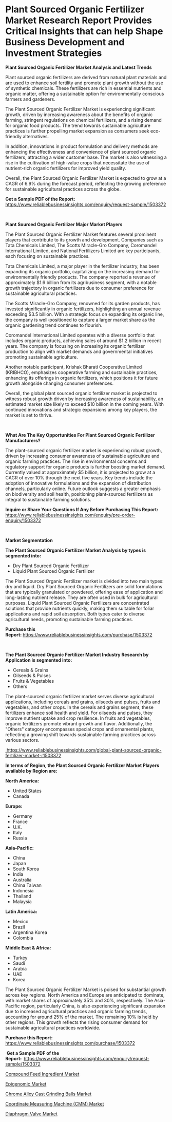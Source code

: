 <p><h1>Plant Sourced Organic Fertilizer Market Research Report Provides Critical Insights that can help Shape Business Development and Investment Strategies</h1></p><p><strong>Plant Sourced Organic Fertilizer Market Analysis and Latest Trends</strong></p>
<p><p>Plant sourced organic fertilizers are derived from natural plant materials and are used to enhance soil fertility and promote plant growth without the use of synthetic chemicals. These fertilizers are rich in essential nutrients and organic matter, offering a sustainable option for environmentally conscious farmers and gardeners. </p><p>The Plant Sourced Organic Fertilizer Market is experiencing significant growth, driven by increasing awareness about the benefits of organic farming, stringent regulations on chemical fertilizers, and a rising demand for organic food products. The trend towards sustainable agriculture practices is further propelling market expansion as consumers seek eco-friendly alternatives. </p><p>In addition, innovations in product formulation and delivery methods are enhancing the effectiveness and convenience of plant sourced organic fertilizers, attracting a wider customer base. The market is also witnessing a rise in the cultivation of high-value crops that necessitate the use of nutrient-rich organic fertilizers for improved yield quality. </p><p>Overall, the Plant Sourced Organic Fertilizer Market is expected to grow at a CAGR of 6.9% during the forecast period, reflecting the growing preference for sustainable agricultural practices across the globe.</p></p>
<p><strong>Get a Sample PDF of the Report:&nbsp;</strong> <a href="https://www.reliablebusinessinsights.com/enquiry/request-sample/1503372?utm_campaign=41&utm_medium=2&utm_source=Github&utm_content=ia&utm_term=18112024&utm_id=plant-sourced-organic-fertilizer">https://www.reliablebusinessinsights.com/enquiry/request-sample/1503372</a></p>
<p>&nbsp;</p>
<p><strong>Plant Sourced Organic Fertilizer Major Market Players</strong></p>
<p><p>The Plant Sourced Organic Fertilizer Market features several prominent players that contribute to its growth and development. Companies such as Tata Chemicals Limited, The Scotts Miracle-Gro Company, Coromandel International Limited, and National Fertilizers Limited are key participants, each focusing on sustainable practices.</p><p>Tata Chemicals Limited, a major player in the fertilizer industry, has been expanding its organic portfolio, capitalizing on the increasing demand for environmentally friendly products. The company reported a revenue of approximately $1.6 billion from its agribusiness segment, with a notable growth trajectory in organic fertilizers due to consumer preference for sustainable agricultural practices.</p><p>The Scotts Miracle-Gro Company, renowned for its garden products, has invested significantly in organic fertilizers, highlighting an annual revenue exceeding $3.5 billion. With a strategic focus on expanding its organic line, the company is well-positioned to capture a larger market share as the organic gardening trend continues to flourish.</p><p>Coromandel International Limited operates with a diverse portfolio that includes organic products, achieving sales of around $1.2 billion in recent years. The company is focusing on increasing its organic fertilizer production to align with market demands and governmental initiatives promoting sustainable agriculture.</p><p>Another notable participant, Krishak Bharati Cooperative Limited (KRIBHCO), emphasizes cooperative farming and sustainable practices, enhancing its offerings in organic fertilizers, which positions it for future growth alongside changing consumer preferences.</p><p>Overall, the global plant sourced organic fertilizer market is projected to witness robust growth driven by increasing awareness of sustainability, an estimated market size likely to exceed $10 billion in the coming years. With continued innovations and strategic expansions among key players, the market is set to thrive.</p></p>
<p>&nbsp;</p>
<p><strong>What Are The Key Opportunities For Plant Sourced Organic Fertilizer Manufacturers?</strong></p>
<p><p>The plant-sourced organic fertilizer market is experiencing robust growth, driven by increasing consumer awareness of sustainable agriculture and organic farming practices. The rise in environmental concerns and regulatory support for organic products is further boosting market demand. Currently valued at approximately $5 billion, it is projected to grow at a CAGR of over 10% through the next five years. Key trends include the adoption of innovative formulations and the expansion of distribution channels, particularly online. Future outlook suggests a greater emphasis on biodiversity and soil health, positioning plant-sourced fertilizers as integral to sustainable farming solutions.</p></p>
<p><strong>Inquire or Share Your Questions If Any Before Purchasing This Report:</strong> <a href="https://www.reliablebusinessinsights.com/enquiry/pre-order-enquiry/1503372?utm_campaign=41&utm_medium=2&utm_source=Github&utm_content=ia&utm_term=18112024&utm_id=plant-sourced-organic-fertilizer">https://www.reliablebusinessinsights.com/enquiry/pre-order-enquiry/1503372</a></p>
<p>&nbsp;</p>
<p><strong>Market Segmentation</strong></p>
<p><strong>The Plant Sourced Organic Fertilizer Market Analysis by types is segmented into:</strong></p>
<p><ul><li>Dry Plant Sourced Organic Fertilizer</li><li>Liquid Plant Sourced Organic Fertilizer</li></ul></p>
<p><p>The Plant Sourced Organic Fertilizer market is divided into two main types: dry and liquid. Dry Plant Sourced Organic Fertilizers are solid formulations that are typically granulated or powdered, offering ease of application and long-lasting nutrient release. They are often used in bulk for agricultural purposes. Liquid Plant Sourced Organic Fertilizers are concentrated solutions that provide nutrients quickly, making them suitable for foliar applications and rapid soil absorption. Both types cater to diverse agricultural needs, promoting sustainable farming practices.</p></p>
<p><strong>Purchase this Report:&nbsp;</strong><a href="https://www.reliablebusinessinsights.com/purchase/1503372?utm_campaign=41&utm_medium=2&utm_source=Github&utm_content=ia&utm_term=18112024&utm_id=plant-sourced-organic-fertilizer">https://www.reliablebusinessinsights.com/purchase/1503372</a></p>
<p>&nbsp;</p>
<p><strong>The Plant Sourced Organic Fertilizer Market Industry Research by Application is segmented into:</strong></p>
<p><ul><li>Cereals & Grains</li><li>Oilseeds & Pulses</li><li>Fruits & Vegetables</li><li>Others</li></ul></p>
<p><p>The plant-sourced organic fertilizer market serves diverse agricultural applications, including cereals and grains, oilseeds and pulses, fruits and vegetables, and other crops. In the cereals and grains segment, these fertilizers enhance soil health and yield. For oilseeds and pulses, they improve nutrient uptake and crop resilience. In fruits and vegetables, organic fertilizers promote vibrant growth and flavor. Additionally, the "Others" category encompasses special crops and ornamental plants, reflecting a growing shift towards sustainable farming practices across various sectors.</p></p>
<p><a href="https://www.reliablebusinessinsights.com/global-plant-sourced-organic-fertilizer-market-r1503372?utm_campaign=41&utm_medium=2&utm_source=Github&utm_content=ia&utm_term=18112024&utm_id=plant-sourced-organic-fertilizer">&nbsp;https://www.reliablebusinessinsights.com/global-plant-sourced-organic-fertilizer-market-r1503372</a></p>
<p><strong>In terms of Region, the Plant Sourced Organic Fertilizer Market Players available by Region are:</strong></p>
<p>
    <p> <strong> North America: </strong>
        <ul>
            <li>United States</li>
            <li>Canada</li>
        </ul>
        </p> 
    <p> <strong> Europe: </strong>
        <ul>
            <li>Germany</li>
            <li>France</li>
            <li>U.K.</li>
            <li>Italy</li>
            <li>Russia</li>
        </ul>
        </p> 
    <p> <strong> Asia-Pacific: </strong>
        <ul>
            <li>China</li>
            <li>Japan</li>
            <li>South Korea</li>
            <li>India</li>
            <li>Australia</li>
            <li>China Taiwan</li>
            <li>Indonesia</li>
            <li>Thailand</li>
            <li>Malaysia</li>
        </ul>
        </p> 
    <p> <strong> Latin America: </strong>
        <ul>
            <li>Mexico</li>
            <li>Brazil</li>
            <li>Argentina Korea</li>
            <li>Colombia</li>
        </ul>
        </p> 
    <p> <strong> Middle East & Africa: </strong>
        <ul>
            <li>Turkey</li>
            <li>Saudi</li>
            <li>Arabia</li>
            <li>UAE</li>
            <li>Korea</li>
        </ul>
    </p>
    </p>
<p><p>The Plant Sourced Organic Fertilizer Market is poised for substantial growth across key regions. North America and Europe are anticipated to dominate, with market shares of approximately 35% and 30%, respectively. The Asia-Pacific region, particularly China, is also experiencing significant expansion due to increased agricultural practices and organic farming trends, accounting for around 25% of the market. The remaining 10% is held by other regions. This growth reflects the rising consumer demand for sustainable agricultural practices worldwide.</p></p>
<p><strong>Purchase this Report: </strong><a href="https://www.reliablebusinessinsights.com/purchase/1503372?utm_campaign=41&utm_medium=2&utm_source=Github&utm_content=ia&utm_term=18112024&utm_id=plant-sourced-organic-fertilizer">https://www.reliablebusinessinsights.com/purchase/1503372</a></p>
<p>&nbsp;<strong>Get a Sample PDF of the Report:&nbsp;&nbsp;</strong><a href="https://www.reliablebusinessinsights.com/enquiry/request-sample/1503372?utm_campaign=41&utm_medium=2&utm_source=Github&utm_content=ia&utm_term=18112024&utm_id=plant-sourced-organic-fertilizer">https://www.reliablebusinessinsights.com/enquiry/request-sample/1503372</a></p>
<p><strong></strong></p>
<p><p><a href="https://github.com/RunaHaque64/Market-Research-Report-List-1/blob/main/compound-feed-ingredient-market.md?utm_campaign=41&utm_medium=2&utm_source=Github&utm_content=ia&utm_term=18112024&utm_id=plant-sourced-organic-fertilizer">Compound Feed Ingredient Market</a></p><p><a href="https://issuu.com/reportprime-2/docs/epigenomic-market-size-2030.pptx_6c022edca1ca91?utm_campaign=41&utm_medium=2&utm_source=Github&utm_content=ia&utm_term=18112024&utm_id=plant-sourced-organic-fertilizer">Epigenomic Market</a></p><p><a href="https://github.com/nicoletavirag/Market-Research-Report-List-5/blob/main/chrome-alloy-cast-grinding-balls-market.md?utm_campaign=41&utm_medium=2&utm_source=Github&utm_content=ia&utm_term=18112024&utm_id=plant-sourced-organic-fertilizer">Chrome Alloy Cast Grinding Balls Market</a></p><p><a href="https://www.linkedin.com/pulse/coordinate-measuring-machine-cmm-market-drivers-challenges-forecast-teuqe?utm_campaign=41&utm_medium=2&utm_source=Github&utm_content=ia&utm_term=18112024&utm_id=plant-sourced-organic-fertilizer">Coordinate Measuring Machine (CMM) Market</a></p><p><a href="https://www.linkedin.com/pulse/diaphragm-valve-market-outlook-forecast-from-2024-2031-subpoenas-lorne?utm_campaign=41&utm_medium=2&utm_source=Github&utm_content=ia&utm_term=18112024&utm_id=plant-sourced-organic-fertilizer">Diaphragm Valve Market</a></p></p>
